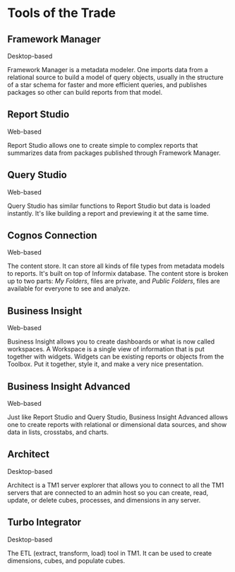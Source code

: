 Tools of the Trade
==================

<div id="framework_manager"></div>

Framework Manager
-----------------

Desktop-based

Framework Manager is a metadata modeler. One imports data from a relational source to build a model of query objects, usually in the structure of a star schema for faster and more efficient queries, and publishes packages so other can build reports from that model.

<div id="report_studio"></div>

Report Studio
-------------

Web-based

Report Studio allows one to create simple to complex reports that summarizes data from packages published through Framework Manager.

<div id="query_studio"></div>

Query Studio
------------

Web-based

Query Studio has similar functions to Report Studio but data is loaded instantly. It's like building a report and previewing it at the same time.

<div id="cognos_connection"></div>

Cognos Connection
-----------------

Web-based

The content store. It can store all kinds of file types from metadata models to reports. It's built on top of Informix database. The content store is broken up to two parts: *My Folders*, files are private, and *Public Folders*, files are available for everyone to see and analyze.

<div id="business_insight"></div>

Business Insight
----------------

Web-based

Business Insight allows you to create dashboards or what is now called workspaces. A Workspace is a single view of information that is put together with widgets. Widgets can be existing reports or objects from the Toolbox. Put it together, style it, and make a very nice presentation.

<div id="business_insight_advanced"></div>

Business Insight Advanced
-------------------------

Web-based

Just like Report Studio and Query Studio, Business Insight Advanced allows one to create reports with relational or dimensional data sources, and show data in lists, crosstabs, and charts.

<div id="architect"></div>

Architect
---------

Desktop-based

Architect is a TM1 server explorer that allows you to connect to all the TM1 servers that are connected to an admin host so you can create, read, update, or delete cubes, processes, and dimensions in any server.

<div id="turbo_integrator"></div>

Turbo Integrator
----------------

Desktop-based

The ETL (extract, transform, load) tool in TM1. It can be used to create dimensions, cubes, and populate cubes.
